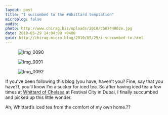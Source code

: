 ```yaml
---
layout: post
title: "I succumbed to the #Whittard temptation"
microblog: false
audio: 
photo: http://www.chirag.biz/uploads/2018/cb8744862e.jpg
date: 2010-05-29 14:04:00 +0400
guid: http://chirag.micro.blog/2010/05/29/i-succumbed-to.html
---
```

<figure><img alt="Img_0090" src="http://www.chirag.biz/uploads/2018/308ded8fa0.jpg"></figure><figure><img alt="Img_0091" src="http://www.chirag.biz/uploads/2018/a25266b21a.jpg"></figure><figure><img alt="Img_0092" src="http://www.chirag.biz/uploads/2018/cb8744862e.jpg"></figure><p>If you’ve been following this blog (you have, haven’t you? Fine, say that you have?), you’ll know I’m a sucker for iced tea. So after having iced tea a few times at <a href="http://www.whittard.co.uk/" target="_blank">Whittard of Chelsea</a> at Festival City in Dubai, I finally succumbed and picked up this little wonder.</p>
<p>Ah, Whittard’s iced tea from the comfort of my own home.??</p>
